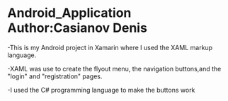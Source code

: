# Android_Application  Author:Casianov Denis
-This is my Android project in Xamarin where I used the XAML markup language.

-XAML was use to create the flyout menu, the navigation buttons,and the "login" and "registration" pages.

-I used the C# programming language to make the buttons work

